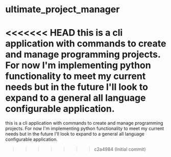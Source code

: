 # ultimate_project_manager
<<<<<<< HEAD
this is a cli application with commands to create and manage programming projects. For now I'm implementing python functionality to meet my current needs but in the future I'll look to expand to a general all language configurable application.
=======
this is a cli application with commands to create and manage programming projects. For now I'm implementing python functionality to meet my current needs but in the future I'll look to expand to a general all language configurable application.
>>>>>>> c2a4984 (Initial commit)

